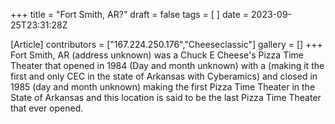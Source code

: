 +++
title = "Fort Smith, AR?"
draft = false
tags = [ ]
date = 2023-09-25T23:31:28Z

[Article]
contributors = ["167.224.250.176","Cheeseclassic"]
gallery = []
+++
Fort Smith, AR (address unknown) was a Chuck E Cheese's Pizza Time Theater that opened in 1984 (Day and month unknown) with a  (making it the first and only CEC in the state of Arkansas with Cyberamics) and closed in 1985 (day and month unknown) making the first Pizza Time Theater in the State of Arkansas and this location is said to be the last Pizza Time Theater that ever opened.